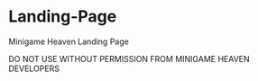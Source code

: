 # Landing-Page
Minigame Heaven Landing Page

DO NOT USE WITHOUT PERMISSION FROM MINIGAME HEAVEN DEVELOPERS
